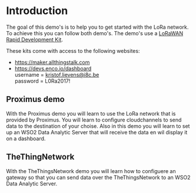 # Introduction  

The goal of this demo's is to help you to get started with the LoRa network. To achieve this you can follow both demo's. The demo's use a [LoRaWAN Rapid Development Kit](http://www.allthingstalk.com/lorawan-rapid-development-kit).

These kits come with access to the following websites:  

* https://maker.allthingstalk.com  
* https://devs.enco.io/dashboard  
username = kristof.lievens@i8c.be  
password = L0Ra2017!  

## Proximus demo  

With the Proximus demo you will learn to use the LoRa network that is provided by Proximus. You will learn to configure cloudchannels to send data to the destination of your choise. Also in this demo you will learn to set up an WSO2 Data Analytic Server that will receive the data en wil display it on a dashboard.
## TheThingNetwork  

With the TheThingsNetwork demo you will learn how to configuere an gateway so that you can send data over the TheThingsNetwork to an WSO2 Data Analytic Server.
